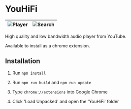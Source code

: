 # YouHiFi

| ![Player](./images/screenshot1.png) | ![Search](./images/screenshot2.png) |
|:-----------------------------------:|:-----------------------------------:|

High quality and low bandwidth audio player from YouTube.

Available to install as a chrome extension.

## Installation

1. Run `npm install`

2. Run `npm run build` and `npm run update`

3. Type `chrome://extensions` into Google Chrome

4. Click 'Load Unpacked' and open the 'YouHiFi' folder
